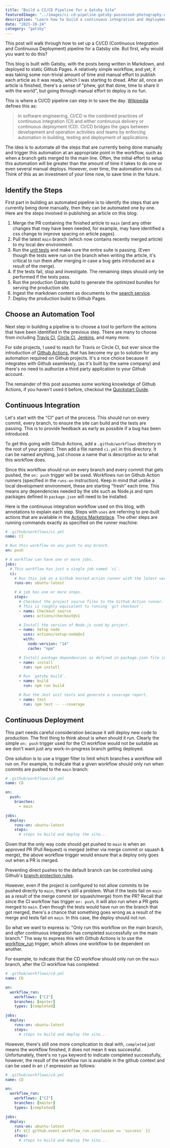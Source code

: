 ```yaml
---
title: "Build a CI/CD Pipeline for a Gatsby Site"
featuredImage: "../images/ci-cd-pipeline-gatsby-possessed-photography-dRMQiAubdws-unsplash.jpg"
description: "Learn how to build a continuous integration and deployment pipeline for a Gatsby site to save time and manual effort."
date: "2021-10-24"
category: "gatsby"
---
```


This post will walk through how to set up a CI/CD (Continuous Integration and Continuous Deployment) pipeline for a Gatsby site. But first, why would you want to do this?

This blog is built with Gatsby, with the posts being written in Markdown, and deployed to static Github Pages. A relatively simple workflow, and yet, it was taking some non-trivial amount of time and manual effort to publish each article as it was ready, which I was starting to dread. After all, once an article is finished, there's a sense of "phew, got that done, time to share it with the world", but going through manual effort to deploy is no fun.

This is where a CI/CD pipeline can step in to save the day. [Wikipedia](https://en.wikipedia.org/wiki/CI/CD) defines this as:

> In software engineering, CI/CD is the combined practices of continuous integration (CI) and either continuous delivery or continuous deployment (CD). CI/CD bridges the gaps between development and operation activities and teams by enforcing automation in building, testing and deployment of applications.

The idea is to automate all the steps that are currently being done manually and trigger this automation at an appropriate point in the workflow, such as when a branch gets merged to the main line. Often, the initial effort to setup this automation will be greater than the amount of time it takes to do one or even several manual deploys. However, over time, the automation wins out. Think of this as an investment of your time now, to save time in the future.

## Identify the Steps

First part in building an automated pipeline is to identify the steps that are currently being done manually, then they can be automated one by one. Here are the steps involved in publishing an article on this blog:

1. Merge the PR containing the finished article to `main` (and any other changes that may have been needed, for example, may have identified a css change to improve spacing on article pages).
2. Pull the latest `main` branch (which now contains recently merged article) to my local dev environment.
3. Run the [unit tests](../gatsby-unit-testing) and make sure the entire suite is passing. (Even though the tests were run on the branch when writing the article, it's critical to run them after merging in case a bug gets introduced as a result of the merge).
4. If the tests fail, stop and investigate. The remaining steps should *only* be performed if the tests pass.
5. Run the production Gatsby build to generate the optimized bundles for serving the production site.
6. Ingest the markdown content as documents to the [search service](../roll-your-own-search-service-for-gatsby-part5).
7. Deploy the production build to Github Pages.

## Choose an Automation Tool

Next step in building a pipeline is to choose a tool to perform the actions that have been identified in the previous step. There are many to choose from including [Travis CI](https://www.travis-ci.com/), [Circle CI](https://circleci.com/), [Jenkins](https://www.jenkins.io/), and many more.

For side projects, I used to reach for Travis or Circle CI, but ever since the introduction of [Github Actions](https://github.com/features/actions), that has become my go to solution for any automation required on Github projects. It's a nice choice because it integrates with Github seamlessly, (as it's built by the same company) and there's no need to authorize a third party application to your Github account.

The remainder of this post assumes some working knowledge of Github Actions, if you haven't used it before, checkout the [Quickstart Guide](https://docs.github.com/en/actions/quickstart).

## Continuous Integration

Let's start with the "CI" part of the process. This should run on every commit, every branch, to ensure the site can build and the tests are passing. This is to provide feedback as early as possible if a bug has been introduced.

To get this going with Github Actions, add a `.github/workflows` directory in the root of your project. Then add a file named `ci.yml` in this directory. It can be named anything, just choose a name that is descriptive as to what this workflow does.

Since this workflow should run on every branch and every commit that gets pushed, the `on: push` trigger will be used. Workflows run on Github Action runners (specified in the `runs-on` instruction). Keep in mind that unlike a local development environment, these are starting "fresh" each time. This means any dependencies needed by the site such as Node.js and npm packages defined in `package.json` will need to be installed.

Here is the continuous integration workflow used on this blog, with annotations to explain each step. Steps with `uses` are referring to pre-built actions that are available in the [Actions Marketplace](https://github.com/marketplace?type=actions). The other steps are running commands exactly as specified on the runner machine:

```yml
# .github/workflows/ci.yml
name: CI

# Run this workflow on any push to any branch.
on: push

# A workflow can have one or more jobs.
jobs:
  # This workflow has just a single job named `ci`.
  ci:
    # Run this job on a Github hosted action runner with the latest version of ubuntu installed.
    runs-on: ubuntu-latest

    # A job has one or more steps.
    steps:
      # Checkout the project source files to the Github Action runner.
      # This is roughly equivalent to running `git checkout`.
      - name: Checkout source
        uses: actions/checkout@v1

      # Install the version of Node.js used by project.
      - name: Setup node
        uses: actions/setup-node@v2
        with:
          node-version: "14"
          cache: "npm"

      # Install package dependencies as defined in package.json file in root of project.
      - name: install
        run: npm install

      # Run `gatsby build`.
      - name: build
        run: npm run build

      # Run the Jest unit tests and generate a coverage report.
      - name: test
        run: npm test -- --coverage
```

## Continuous Deployment

This part needs careful consideration because it will deploy new code to production. The first thing to think about is *when* should it run. Clearly the simple `on: push` trigger used for the CI workflow would not be suitable as we don't want just any work-in-progress branch getting deployed.

One solution is to use a trigger filter to limit which branches a workflow will run on. For example, to indicate that a given workflow should only run when commits are pushed to the `main` branch:

```yml
# .github/workflows/cd.yml
name: CD

on:
  push:
    branches:
      - main

jobs:
  deploy:
    runs-on: ubuntu-latest
    steps:
      # steps to build and deploy the site...
```

Given that the only way code should get pushed to `main` is when an approved PR (Pull Request) is merged (either via merge commit or squash & merge), the above workflow trigger would ensure that a deploy only goes out when a PR is merged.

<aside>
Preventing direct pushes to the default branch can be controlled using Github's <a href="https://docs.github.com/en/repositories/configuring-branches-and-merges-in-your-repository/defining-the-mergeability-of-pull-requests/managing-a-branch-protection-rule">branch protection rules</a>.
</aside>

However, even if the project is configured to not allow commits to be pushed directly to `main`, there's still a problem. What if the tests fail on `main` as a result of the merge commit (or squash/merge) from the PR? Recall that since the CI workflow has trigger `on: push`, it will also run when a PR gets merged to `main`. Even though the tests would have run on the branch that got merged, there's a chance that something goes wrong as a result of the merge and tests fail on `main`. In this case, the deploy should not run.

So what we want to express is: "Only run this workflow on the main branch, and *after* continuous integration has completed successfully on the main branch." The way to express this with Github Actions is to use the [workflow_run](https://docs.github.com/en/actions/learn-github-actions/events-that-trigger-workflows#workflow_run) trigger, which allows one workflow to be dependent on another.

For example, to indicate that the CD workflow should only run on the `main` branch, after the CI workflow has completed:

```yml
# .github/workflows/cd.yml
name: CD

on:
  workflow_run:
    workflows: ["CI"]
    branches: [master]
    types: [completed]

jobs:
  deploy:
    runs-on: ubuntu-latest
    steps:
      # steps to build and deploy the site...
```

However, there's still one more complication to deal with, `completed` just means the workflow finished, it does not mean it was successful. Unfortunately, there's no `type` keyword to indicate completed successfully, however, the result of the workflow run is available in the github context and can be used in an `if` expression as follows:

```yml
# .github/workflows/cd.yml
name: CD

on:
  workflow_run:
    workflows: ["CI"]
    branches: [master]
    types: [completed]

jobs:
  deploy:
    runs-on: ubuntu-latest
    if: ${{ github.event.workflow_run.conclusion == 'success' }}
    steps:
      # steps to build and deploy the site...
```